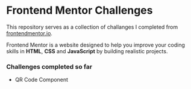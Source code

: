 # Frontend Mentor Challenges

This repository serves as a collection of challanges I completed from [frontendmentor.io](https://www.frontendmentor.io/). 

Frontend Mentor is a website designed to help you improve your coding skills in **HTML**, **CSS** and **JavaScript** by building realistic projects.

### Challenges completed so far

- QR Code Component
